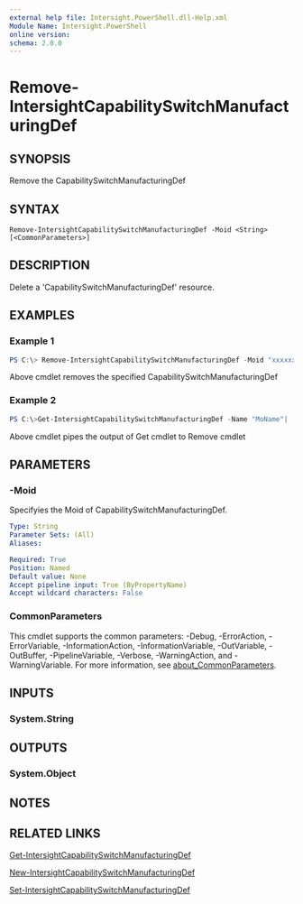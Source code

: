 ```yaml
---
external help file: Intersight.PowerShell.dll-Help.xml
Module Name: Intersight.PowerShell
online version:
schema: 2.0.0
---
```


# Remove-IntersightCapabilitySwitchManufacturingDef

## SYNOPSIS
Remove the CapabilitySwitchManufacturingDef

## SYNTAX

```
Remove-IntersightCapabilitySwitchManufacturingDef -Moid <String> [<CommonParameters>]
```

## DESCRIPTION
Delete a &apos;CapabilitySwitchManufacturingDef&apos; resource.

## EXAMPLES

### Example 1
```powershell
PS C:\> Remove-IntersightCapabilitySwitchManufacturingDef -Moid "xxxxxxxxxxxxxxxxxxxxxxxxxxx"
```
Above cmdlet removes the specified CapabilitySwitchManufacturingDef 

### Example 2
```powershell
PS C:\>Get-IntersightCapabilitySwitchManufacturingDef -Name "MoName"|  Remove-IntersightCapabilitySwitchManufacturingDef
```
Above cmdlet pipes the output of Get cmdlet to Remove cmdlet

## PARAMETERS

### -Moid
Specifyies the Moid of CapabilitySwitchManufacturingDef.

```yaml
Type: String
Parameter Sets: (All)
Aliases:

Required: True
Position: Named
Default value: None
Accept pipeline input: True (ByPropertyName)
Accept wildcard characters: False
```

### CommonParameters
This cmdlet supports the common parameters: -Debug, -ErrorAction, -ErrorVariable, -InformationAction, -InformationVariable, -OutVariable, -OutBuffer, -PipelineVariable, -Verbose, -WarningAction, and -WarningVariable. For more information, see [about_CommonParameters](http://go.microsoft.com/fwlink/?LinkID=113216).

## INPUTS

### System.String

## OUTPUTS

### System.Object
## NOTES

## RELATED LINKS

[Get-IntersightCapabilitySwitchManufacturingDef](./Get-IntersightCapabilitySwitchManufacturingDef.md)

[New-IntersightCapabilitySwitchManufacturingDef](./New-IntersightCapabilitySwitchManufacturingDef.md)

[Set-IntersightCapabilitySwitchManufacturingDef](./Set-IntersightCapabilitySwitchManufacturingDef.md)

